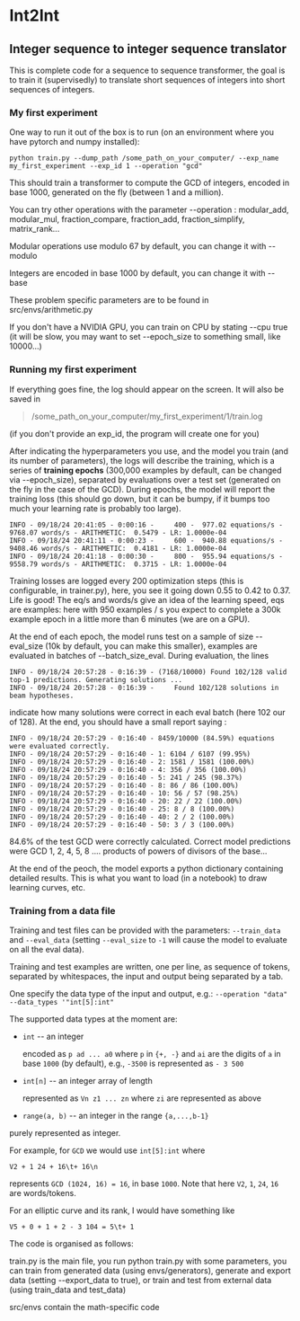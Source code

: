 # Int2Int

## Integer sequence to integer sequence translator

This is complete code for a sequence to sequence transformer, the goal is to train it (supervisedly) to translate short sequences of integers into short sequences of integers. 

### My first experiment 

One way to run it out of the box is to run (on an environment where you have pytorch and numpy installed): 

```
python train.py --dump_path /some_path_on_your_computer/ --exp_name my_first_experiment --exp_id 1 --operation "gcd"
```

This should train a transformer to compute the GCD of integers, encoded in base 1000, generated on the fly (between 1 and a million). 

You can try other operations with the parameter --operation : modular_add, modular_mul, fraction_compare, fraction_add, fraction_simplify, matrix_rank...

Modular operations use modulo 67 by default, you can change it with --modulo

Integers are encoded in base 1000 by default, you can change it with --base

These problem specific parameters are to be found in src/envs/arithmetic.py

If you don't have a NVIDIA GPU, you can train on CPU by stating --cpu true (it will be slow, you may want to set --epoch_size to something small, like 10000...)


### Running my first experiment

If everything goes fine, the log should appear on the screen. It will also be saved in  

> /some_path_on_your_computer/my_first_experiment/1/train.log

(if you don't provide an exp_id, the program will create one for you)

After indicating the hyperparameters you use, and the model you train (and its number of parameters), the logs will describe the training, which is a series of **training epochs** (300,000 examples by default, can be changed via --epoch_size), separated by evaluations over a test set (generated on the fly in the case of the GCD). During epochs, the model will report the training loss (this should go down, but it can be bumpy, if it bumps too much your learning rate is probably too large).

```
INFO - 09/18/24 20:41:05 - 0:00:16 -     400 -  977.02 equations/s -  9768.07 words/s - ARITHMETIC:  0.5479 - LR: 1.0000e-04
INFO - 09/18/24 20:41:11 - 0:00:23 -     600 -  940.88 equations/s -  9408.46 words/s - ARITHMETIC:  0.4181 - LR: 1.0000e-04
INFO - 09/18/24 20:41:18 - 0:00:30 -     800 -  955.94 equations/s -  9558.79 words/s - ARITHMETIC:  0.3715 - LR: 1.0000e-04
```

Training losses are logged every 200 optimization steps (this is configurable, in trainer.py), here, you see it going down 0.55 to 0.42 to 0.37. Life is good!
The eq/s and words/s give an idea of the learning speed, eqs are examples: here with 950 examples / s you expect to complete a 300k example epoch in a little more than 6 minutes (we are on a GPU).

At the end of each epoch, the model runs test on a sample of size --eval_size (10k by default, you can make this smaller), examples are evaluated in batches of --batch_size_eval. During evaluation, the lines 

```
INFO - 09/18/24 20:57:28 - 0:16:39 - (7168/10000) Found 102/128 valid top-1 predictions. Generating solutions ...
INFO - 09/18/24 20:57:28 - 0:16:39 -     Found 102/128 solutions in beam hypotheses.
```

indicate how many solutions were correct in each eval batch (here 102 our of 128). At the end, you should have a small report saying : 

```
INFO - 09/18/24 20:57:29 - 0:16:40 - 8459/10000 (84.59%) equations were evaluated correctly.
INFO - 09/18/24 20:57:29 - 0:16:40 - 1: 6104 / 6107 (99.95%)
INFO - 09/18/24 20:57:29 - 0:16:40 - 2: 1581 / 1581 (100.00%)
INFO - 09/18/24 20:57:29 - 0:16:40 - 4: 356 / 356 (100.00%)
INFO - 09/18/24 20:57:29 - 0:16:40 - 5: 241 / 245 (98.37%)
INFO - 09/18/24 20:57:29 - 0:16:40 - 8: 86 / 86 (100.00%)
INFO - 09/18/24 20:57:29 - 0:16:40 - 10: 56 / 57 (98.25%)
INFO - 09/18/24 20:57:29 - 0:16:40 - 20: 22 / 22 (100.00%)
INFO - 09/18/24 20:57:29 - 0:16:40 - 25: 8 / 8 (100.00%)
INFO - 09/18/24 20:57:29 - 0:16:40 - 40: 2 / 2 (100.00%)
INFO - 09/18/24 20:57:29 - 0:16:40 - 50: 3 / 3 (100.00%)
```

84.6% of the test GCD were correctly calculated. Correct model predictions were GCD 1, 2, 4, 5, 8 .... products of powers of divisors of the base...

At the end of the peoch, the model exports a python dictionary containing detailed results. This is what you want to load (in a notebook) to draw learning curves, etc.

### Training from a data file

Training and test files can be provided with the parameters: `--train_data` and `--eval_data` (setting `--eval_size` to `-1` will cause the model to evaluate on all the eval data).

Training and test examples are written, one per line, as sequence of tokens, separated by whitespaces, the input and output being separated by a tab.


One specify the data type of the input and output, e.g.:  `--operation "data" --data_types '"int[5]:int"`

The supported data types at the moment are:
- `int` -- an integer

   encoded as `p ad ... a0` where `p` in `{+, -}` and `ai` are the digits of `a` in base `1000` (by default), e.g., `-3500` is represented as `- 3 500`

- `int[n]` -- an integer array of length

  represented as `Vn z1 ... zn` where `zi` are represented as above

- `range(a, b)` -- an integer in the range `{a,...,b-1}`

purely represented as integer.

For example, for `GCD` we would use `int[5]:int` where

```
V2 + 1 24 + 16\t+ 16\n
```

represents `GCD (1024, 16) = 16`, in base `1000`. Note that here `V2`, `1`, `24`, `16` are words/tokens.

For an elliptic curve and its rank, I would have something like

```
V5 + 0 + 1 + 2 - 3 104 = 5\t+ 1
```

The code is organised as follows: 

train.py is the main file, you run python train.py with some parameters, you can train from generated data (using envs/generators), generate and export data (setting --export_data to true), or train and test from external data (using train_data and test_data)

src/envs contain the math-specific code


